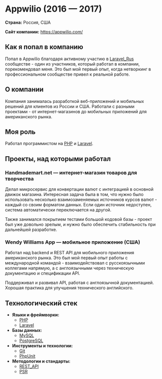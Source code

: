 # Appwilio (2016 — 2017)

**Страна:** Россия, США

**Сайт компании:** https://appwilio.com/


## Как я попал в компанию

Попал в Appwilio благодаря активному участию в [Laravel_Rus](../../other/Laravel_Rus.md) сообществе - один из участников, который работал в компании, порекомендовал меня. Это был мой первый опыт, когда нетворкинг в профессиональном сообществе привел к реальной работе.


## О компании

Компания занималась разработкой веб-приложений и мобильных решений для клиентов из России и США. Работали с разными проектами - от интернет-магазинов до мобильных приложений для американского рынка.


## Моя роль

Работал программистом на [PHP](../../../tech/languages/PHP.md) и [Laravel](../../../tech/frameworks/Laravel.md).


## Проекты, над которыми работал

### Handmademart.net — интернет-магазин товаров для творчества

Делал микросервис для конвертации валют с интеграцией в основной движок магазина. Интересная задача была в том, что нужно было использовать несколько взаимозаменяемых источников курсов валют - каждый со своим форматом данных. Если один источник недоступен, система автоматически переключается на другой.

Также занимался покрытием тестами большой кодовой базы - проект был уже довольно зрелым, и нужно было обеспечить стабильность при дальнейшей разработке.

### Wendy Williams App — мобильное приложение (США)

Работал над backend и REST API для мобильного приложения американского рынка. Это был мой первый опыт работы с международной командой - взаимодействовал с русскоязычными коллегами напрямую, а с англоязычными через техническую документацию и спецификации API.

Поддерживал и развивал API, работая с англоязычной документацией. Хорошая практика для улучшения технического английского.


## Технологический стек

- **Языки и фреймворки:**
  - [PHP](../../../tech/languages/PHP.md)
  - [Laravel](../../../tech/frameworks/Laravel.md)
- **Базы данных:**
  - [MySQL](../../../tech/databases/MySQL.md)
  - [PostgreSQL](../../../tech/databases/PostgreSQL.md)
- **Инструменты и технологии:**
  - [Git](../../../tech/tech-tools/Git.md)
  - [PhpUnit](../../../tech/tech-tools/PhpUnit.md)
- **Методологии и стандарты:**
  - [REST_API](../../../tech/methodologies/REST_API.md)
  - [PSR](../../../tech/methodologies/PSR.md)
